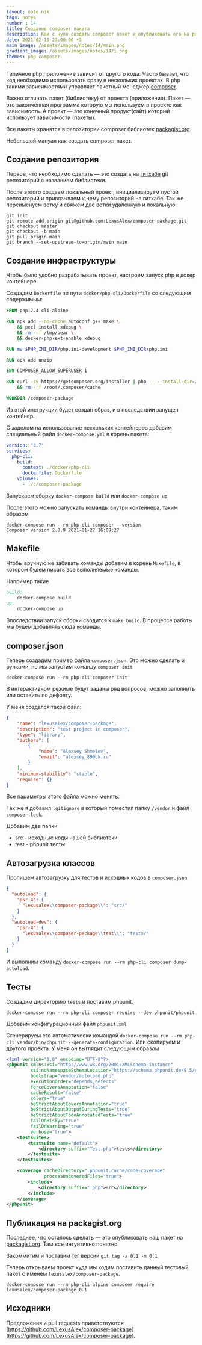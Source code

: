 ```yaml
---
layout: note.njk
tags: notes
number : 14
title: Создание composer пакета
description: Как с нуля создать composer пакет и опубликовать его на packagist.org
date: 2021-02-19 23:00:00 +3
main_image: /assets/images/notes/14/main.png
gradient_image: /assets/images/notes/14/i.png
themes: php composer
---
```


Типичное php приложение зависит от другого кода. 
Часто бывает, что код необходимо использовать сразу в нескольких проектах. 
В php такими зависимостями управляет пакетный менеджер [composer](https://getcomposer.org/).

Важно отличать пакет (библиотеку) от проекта (приложения). Пакет — это законченная программа которую мы используем в проекте как зависимость. 
А проект — это конечный продукт(сайт) который использует зависимости (пакеты).

Все пакеты хранятся в репозитории composer библиотек [packagist.org](packagist.org).

Небольшой мануал как создать composer пакет.

## Создание репозитория

Первое, что необходимо сделать — это создать на [гитхабе](https://github.com) git репозиторий с названием библиотеки.

После этоого создаем локальный проект, инициализируем пустой репозиторий и привязываем к нему репозиторий на гитхабе.
Так же переименуем ветку и свяжем две ветки удаленную и локальную.

```shell
git init
git remote add origin git@github.com:LexusAlex/composer-package.git
git checkout master
git checkout -b main
git pull origin main
git branch --set-upstream-to=origin/main main
```

## Создание инфраструктуры

Чтобы было удобно разрабатывать проект, настроем запуск php в докер контейнере.

Создадим `Dockerfile` по пути `docker/php-cli/Dockerfile` со следующим содержимым:

```dockerfile
FROM php:7.4-cli-alpine

RUN apk add --no-cache autoconf g++ make \
    && pecl install xdebug \
    && rm -rf /tmp/pear \
    && docker-php-ext-enable xdebug

RUN mv $PHP_INI_DIR/php.ini-development $PHP_INI_DIR/php.ini

RUN apk add unzip

ENV COMPOSER_ALLOW_SUPERUSER 1

RUN curl -sS https://getcomposer.org/installer | php -- --install-dir=/bin --filename=composer --quiet \
    && rm -rf /root/.composer/cache

WORKDIR /composer-package
```
Из этой инструкции будет создан образ, и в последствии запущен контейнер.

С заделом на использование нескольких контейнеров добавим специальный файл `docker-compose.yml` в корень пакета:

```yaml
version: "3.7"
services:
  php-cli:
    build:
      context: ./docker/php-cli
      dockerfile: Dockerfile
    volumes:
      - ./:/composer-package
```

Запускаем сборку `docker-compose build` или `docker-compose up`

После этого можно запускать команды внутри контейнера, таким образом

```shell
docker-compose run --rm php-cli composer --version
Composer version 2.0.9 2021-01-27 16:09:27
```

## Makefile

Чтобы вручную не забивать команды добавим в корень `Makefile`, в котором будем писать все выполняемые команды.

Например такие

```makefile
build:
	docker-compose build
up:
	docker-compose up
```

Впоследствии запуск сборки сводится к `make build`. В процессе работы мы будем добавлять сюда команды.

## composer.json

Теперь создадим пример файла `composer.json`. Это можно сделать и ручками, но мы запустим команду `composer init`

```shell
docker-compose run --rm php-cli composer init
```

В интерактивном режиме будут заданы ряд вопросов, можно заполнить или оставить по дефолту.

У меня создался такой файл:

```json
{
    "name": "lexusalex/composer-package",
    "description": "test project in composer",
    "type": "library",
    "authors": [
        {
            "name": "Alexsey Shmelev",
            "email": "alexsey_89@bk.ru"
        }
    ],
    "minimum-stability": "stable",
    "require": {}
}
```

Все параметры этого файла можно менять.

Так же я добавил `.gitignore` в который поместил папку `/vendor` и файл `composer.lock`.

Добавим две папки

- src - исходные коды нашей библиотеки
- test - phpunit тесты

## Автозагрузка классов

Пропишем автозагрузку для тестов и исходных кодов в `composer.json`

```json
{
  "autoload": {
    "psr-4": {
      "lexusalex\\composer-package\\": "src/"
    }
  },
  "autoload-dev": {
    "psr-4": {
      "lexusalex\\composer-package\\test\\": "tests/"
    }
  }
}
```
И выполним команду  `docker-compose run --rm php-cli composer dump-autoload`.

## Тесты

Создадим директорию `tests` и поставим phpunit.

```shell
docker-compose run --rm php-cli composer require --dev phpunit/phpunit
```

Добавим конфигурационный файл `phpunit.xml`

Сгенерируем его автоматически командой `docker-compose run --rm php-cli vendor/bin/phpunit --generate-configuration`.
Или скопируем и другого проекта.
У меня он выглядит следующим образом

```xml
<?xml version="1.0" encoding="UTF-8"?>
<phpunit xmlns:xsi="http://www.w3.org/2001/XMLSchema-instance"
         xsi:noNamespaceSchemaLocation="https://schema.phpunit.de/9.5/phpunit.xsd"
         bootstrap="vendor/autoload.php"
         executionOrder="depends,defects"
         forceCoversAnnotation="false"
         cacheResult="false"
         colors="true"
         beStrictAboutCoversAnnotation="true"
         beStrictAboutOutputDuringTests="true"
         beStrictAboutTodoAnnotatedTests="true"
         failOnRisky="true"
         failOnWarning="true"
         verbose="true">
    <testsuites>
        <testsuite name="default">
            <directory suffix="Test.php">tests</directory>
        </testsuite>
    </testsuites>

    <coverage cacheDirectory=".phpunit.cache/code-coverage"
              processUncoveredFiles="true">
        <include>
            <directory suffix=".php">src</directory>
        </include>
    </coverage>
</phpunit>
```

## Публикация на packagist.org

Последнее, что осталось сделать — это опубликовать наш пакет на [packagist.org](http://packagist.org).
Там все интуитивно понятно.

Закоммитим и поставим тег версии `git tag -a 0.1 -m 0.1`

Теперь открываем проект куда мы ходим поставить данный тестовый пакет с именем `lexusalex/composer-package`.

```shell
docker-compose run --rm php-cli-alpine composer require lexusalex/composer-package 0.1
```

## Исходники

Предложения и pull requests приветствуются [https://github.com/LexusAlex/composer-package](https://github.com/LexusAlex/composer-package).